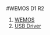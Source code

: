 #WEMOS D1 R2
1. [WEMOS](http://www.cnx-software.com/2016/03/22/getting-started-with-wemos-d1-mini-esp8266-board-dht-relay-shields/)
1. [USB Driver](https://www.wemos.cc/downloads/CH341SER_win.zip)
